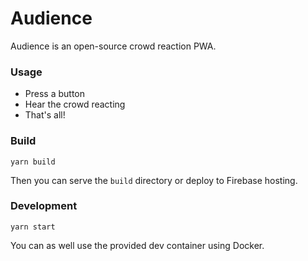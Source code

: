 # Audience

Audience is an open-source crowd reaction PWA.

### Usage

- Press a button
- Hear the crowd reacting
- That's all!

### Build

    yarn build

Then you can serve the `build` directory or deploy to Firebase hosting.

### Development

    yarn start

You can as well use the provided dev container using Docker.
